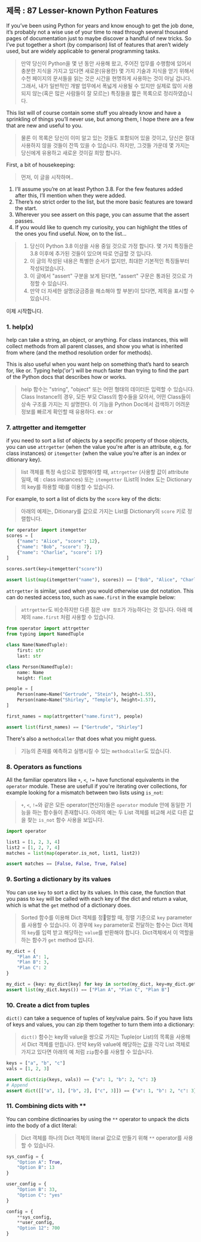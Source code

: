 ## 제목 : 87 Lesser-known Python Features

If you’ve been using Python for years and know enough to get the job done, it’s probably not a wise use of your time to read through several thousand pages of documentation just to maybe discover a handful of new tricks. So I’ve put together a short (by comparison) list of features that aren’t widely used, but are widely applicable to general programming tasks.

> 만약 당신이 Python을 몇 년 동안 사용해 왔고, 주어진 업무를 수행함에 있어서 충분한 지식을 가지고 있다면
> 새로운(유용한) 몇 가지 기술과 지식을 얻기 위해서 수천 페이지의 문서들을 읽는 것은 시간을 현명하게 사용하는 것이 아닐 겁니다.
> 그래서, 내가 일반적인 개발 업무에서 폭넓게 사용될 수 있지만 실제로 많이 사용되지 않는(혹은 많은 사람들이 잘 모르는) 특징들을 
> 짧은 목록으로 정리하였습니다.

This list will of course contain some stuff you already know and have a sprinkling of things you’ll never use, but among them, I hope there are a few that are new and useful to you.

> 물론 이 목록은 당신이 이미 알고 있는 것들도 포함되어 있을 것이고, 당신은 절대 사용하지 않을 것들이 잔뜩 있을 수 있습니다.
> 하지만, 그것들 가운데 몇 가지는 당신에게 유용하고 새로운 것이길 희망 합니다.

First, a bit of housekeeping:
> 먼저, 이 글을 시작하며..

1. I’ll assume you’re on at least Python 3.8. For the few features added after this, I’ll mention when they were added.
2. There’s no strict order to the list, but the more basic features are toward the start.
3. Wherever you see assert on this page, you can assume that the assert passes.
4. If you would like to quench my curiosity, you can highlight the titles of the ones you find useful.
Now, on to the list…

> 1. 당신이 Python 3.8 이상을 사용 중일 것으로 가정 합니다. 몇 가지 특징들은 3.8 이후에 추가된 것들이 있으며 따로 언급할 것 입니다.
> 2. 이 글의 작성된 내용은 특별한 순서가 없지만, 최대한 기본적인 특징들부터 작성되었습니다.
> 3. 이 글에서 "assert" 구분을 보게 된다면, "assert" 구문은 통과된 것으로 가정할 수 있습니다.
> 4. 만약 더 자세한 설명(궁금증을 해소해야 할 부분)이 있다면, 제목을 표시할 수 있습니다.

이제 시작합니다.

### 1. help(x)
help can take a string, an object, or anything. For class instances, this will collect methods from all parent classes, and show you what is inherited from where (and the method resolution order for methods).

This is also useful when you want help on something that’s hard to search for, like or. Typing help('or') will be much faster than trying to find the part of the Python docs that describes how or works.

> help 함수는 "string", "object" 또는 어떤 형태의 데이터든 입력할 수 있습니다. Class Instance의 경우,
> 모든 부모 Class의 함수들을 모아서, 어떤 Class들이 상속 구조를 가지는 지 설명한다.
> 이 기능을 Python Doc에서 검색하기 어려운 정보를 빠르게 확인할 때 유용하다.
> ex : or

### 7. attrgetter and itemgetter
if you need to sort a list of objects by a sepcific property of those objects, you can use `attrgetter` (when the value you're after is an attribute, e.g. for class instances) or `itemgetter` (when the value you're after is an index or ditionary key).

>  list 객체를 특정 속성으로 정렬해야할 때, `attrgetter` (사용할 값이 attribute 일때, 예 : class instances) 또는 `itemgetter` (List의 Index 도는 Dictionary의 key를 하용할 때)를 이용할 수 있습니다.

For example, to sort a list of dicts by the `score` key of the dicts:

> 아래의 예제는, Ditionary를 값으로 가지는 List를 Dictionary의 `score` 키로 정렬합니다.

``` python
for operator import itemgetter
scores = [
    {"name": "Alice", "score": 12},
    {"name": "Bob", "score": 7},
    {"name": "Charlie", "score": 17}
]

scores.sort(key=itemgetter("score"))

assert list(map(itemgetter("name"), scores)) == ["Bob", "Alice", "Charlie"]

```

`attrgetter` is similar, used when you would otherwise use dot notation. This can do nested access too, such as `name.first` in the example below:

> `attrgetter`도 비슷하지만 다른 점은 `내부 참조`가 가능하다는 것 입니다. 아래 예제의 `name.first` 처럼 사용할 수 있습니다.

``` python
from operator import attrgetter
from typing import NamedTuple

class Name(NamedTuple):
    first: str
    last: str

class Person(NamedTuple):
    name: Name
    height: float

people = [
    Person(name=Name("Gertrude", "Stein"), height=1.55),
    Person(name=Name("Shirley", "Temple"), height=1.57),
]

first_names = map(attrgetter("name.first"), people)

assert list(first_names) == ["Gertrude", "Shirley"]
```

There's also a `methodcaller` that does what you might guess.

> 기능의 존재를 예측하고 실행시킬 수 있는 `methodcaller`도 있습니다.

### 8. Operators as functions
All the familiar operators like `+`, `<`, `!=` have functional equivalents in the `operator` module. These are usefull if you're iterating over collections, for example looking for a mismatch between two lists using `is_not`:

> `+`, `<`, `!=`와 같은 모든 operator(연산자)들은 `operator` module 안에 동일한 기능을 하는 함수들이 존재합니다.
> 아래의 예는 두 List 객체를 비교해 서로 다른 값을 찾는 `is_not` 함수 사용을 보입니다.

``` python
import operator

list1 = [1, 2, 3, 4]
list2 = [1, 2, 7, 4]
matches = list(map(operator.is_not, list1, list2))

assert matches == [False, False, True, False]
```

### 9. Sorting a dictionary by its values
You can use `key` to sort a dict by its values. In this case, the function that you pass to `key` will be called with each key of the dict and return a value, which is what the `get` method of a dictionary does.

> Sorted 함수를 이용해 Dict 객체를 정렬할 때, 정렬 기준으로 `key` parameter를 사용할 수 있습니다. 이 경우에 `key` parameter로 전달하는 함수는 Dict 객체의 `key`를 입력 받고 해당하는 `value`를 반환해야 합니다. Dict객체에서 이 역할을 하는 함수가 `get` method 입니다.

``` python
my_dict = {
    "Plan A": 1,
    "Plan B": 3,
    "Plan C": 2
}

my_dict = {key: my_dict[key] for key in sorted(my_dict, key=my_dict.get)}
assert list(my_dict.keys()) == ["Plan A", "Plan C", "Plan B"]
```

### 10. Create a dict from tuples
`dict()` can take a sequence of tuples of key/value pairs. So if you have lists of keys and values, you can zip them together to turn them into a dictionary:

> `dict()` 함수는 key와 value을 쌍으로 가지는 Tuple(or List)의 목록을 사용해서 Dict 객체를 만듭니다. 만약 key와 value에 해당하는 값을 각각 List 객체로 가지고 있다면 아래의 예 처럼 `zip`함수를 사용할 수 있습니다.

``` python
keys = ["a", "b", "c"]
vals = [1, 2, 3]

assert dict(zip(keys, vals)) == {"a": 1, "b": 2, "c": 3}
# Append
assert dict([["a", 1], ["b", 2], ["c", 3]]) == {"a": 1, "b": 2, "c": 3}
```

### 11. Combining dicts with **
You can combine dictinoaries by using the `**` operator to unpack the dicts into the body of a dict literal:

> Dict 객체를 하나의 Dict 객체의 literal 값으로 만들기 위해 `**` operator를 사용할 수 있습니다.

``` python
sys_config = {
    "Option A": True,
    "Option B": 13
}

user_config = {
    "Option B": 33,
    "Option C": "yes"
}

config = {
    **sys_config,
    **user_config,
    "Option 12": 700
}
```


